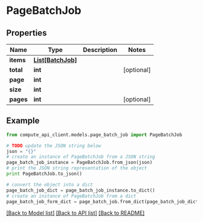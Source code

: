 # PageBatchJob


## Properties
Name | Type | Description | Notes
------------ | ------------- | ------------- | -------------
**items** | [**List[BatchJob]**](BatchJob.md) |  | 
**total** | **int** |  | [optional] 
**page** | **int** |  | 
**size** | **int** |  | 
**pages** | **int** |  | [optional] 

## Example

```python
from compute_api_client.models.page_batch_job import PageBatchJob

# TODO update the JSON string below
json = "{}"
# create an instance of PageBatchJob from a JSON string
page_batch_job_instance = PageBatchJob.from_json(json)
# print the JSON string representation of the object
print PageBatchJob.to_json()

# convert the object into a dict
page_batch_job_dict = page_batch_job_instance.to_dict()
# create an instance of PageBatchJob from a dict
page_batch_job_form_dict = page_batch_job.from_dict(page_batch_job_dict)
```
[[Back to Model list]](../README.md#documentation-for-models) [[Back to API list]](../README.md#documentation-for-api-endpoints) [[Back to README]](../README.md)


